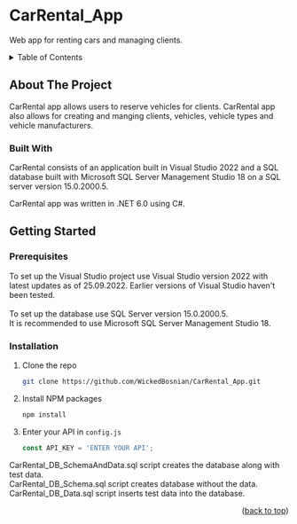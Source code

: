 # CarRental_App
Web app for renting cars and managing clients.

<!-- TABLE OF CONTENTS -->
<details>
  <summary>Table of Contents</summary>
  <ol>
    <li>
      <a href="#about-the-project">About The Project</a>
      <ul>
        <li><a href="#built-with">Built With</a></li>
      </ul>
    </li>
    <li>
      <a href="#getting-started">Getting Started</a>
      <ul>
        <li><a href="#prerequisites">Prerequisites</a></li>
        <li><a href="#installation">Installation</a></li>
      </ul>
    </li>
    <li><a href="#usage">Usage</a></li>
    <li><a href="#roadmap">Roadmap</a></li>
    <li><a href="#contributing">Contributing</a></li>
    <li><a href="#license">License</a></li>
    <li><a href="#contact">Contact</a></li>
    <li><a href="#acknowledgments">Acknowledgments</a></li>
  </ol>
</details>

<!-- ABOUT THE PROJECT -->
## About The Project

CarRental app allows users to reserve vehicles for clients.
CarRental app also allows for creating and manging clients, vehicles, vehicle types and vehicle manufacturers.


### Built With

CarRental consists of an application built in Visual Studio 2022 and a SQL database built with Microsoft SQL Server Management Studio 18 on a SQL server version 15.0.2000.5.

CarRental app was written in .NET 6.0 using C#. 


<!-- GETTING STARTED -->
## Getting Started

### Prerequisites

To set up the Visual Studio project use Visual Studio version 2022 with latest updates as of 25.09.2022. Earlier versions of Visual Studio haven't been tested.</br>
</br>
To set up the database use SQL Server version 15.0.2000.5.</br>
It is recommended to use Microsoft SQL Server Management Studio 18.</br>


### Installation

1. Clone the repo
   ```sh
   git clone https://github.com/WickedBosnian/CarRental_App.git
   ```
3. Install NPM packages
   ```sh
   npm install
   ```
4. Enter your API in `config.js`
   ```js
   const API_KEY = 'ENTER YOUR API';
   ```
   
CarRental_DB_SchemaAndData.sql script creates the database along with test data.</br>
CarRental_DB_Schema.sql script creates database without the data.</br>
CarRental_DB_Data.sql script inserts test data into the database.</br>

<p align="right">(<a href="#readme-top">back to top</a>)</p>
